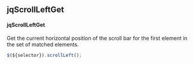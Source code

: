 ## jqScrollLeftGet
#### jqScrollLeftGet
Get the current horizontal position of the scroll bar for the first element in the set of matched elements.
```javascript
$(${selector}).scrollLeft();
```